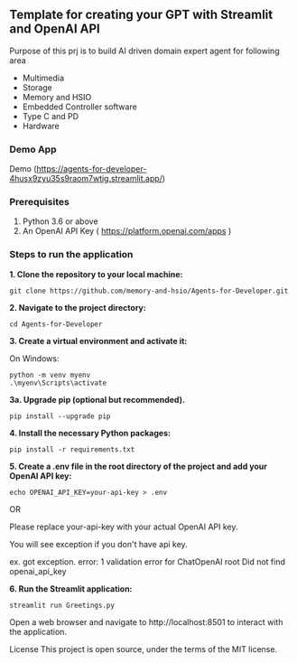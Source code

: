 ## Template for creating your GPT with Streamlit and OpenAI API

Purpose of this prj is to build AI driven domain expert agent for following area
- Multimedia
- Storage
- Memory and HSIO
- Embedded Controller software
- Type C and PD
- Hardware

### Demo App
Demo (https://agents-for-developer-4husx9zyu35s9raom7wtig.streamlit.app/)

### Prerequisites
1. Python 3.6 or above
2. An OpenAI API Key ( https://platform.openai.com/apps )


### Steps to run the application
**1. Clone the repository to your local machine:**
```shell
git clone https://github.com/memory-and-hsio/Agents-for-Developer.git
```

**2. Navigate to the project directory:**
```shell
cd Agents-for-Developer
```

**3. Create a virtual environment and activate it:**

On Windows:
```shell
python -m venv myenv
.\myenv\Scripts\activate
```

**3a. Upgrade pip (optional but recommended).**
```shell
pip install --upgrade pip
```

**4. Install the necessary Python packages:**
```shell
pip install -r requirements.txt
```

**5. Create a .env file in the root directory of the project and add your OpenAI API key:**
```shell
echo OPENAI_API_KEY=your-api-key > .env
```
OR

Please replace your-api-key with your actual OpenAI API key.

You will see exception if you don't have api key.

ex. got exception. error: 1 validation error for ChatOpenAI root Did not find openai_api_key

**6. Run the Streamlit application:**
```shell
streamlit run Greetings.py
```

Open a web browser and navigate to http://localhost:8501 to interact with the application.




License
This project is open source, under the terms of the MIT license.


